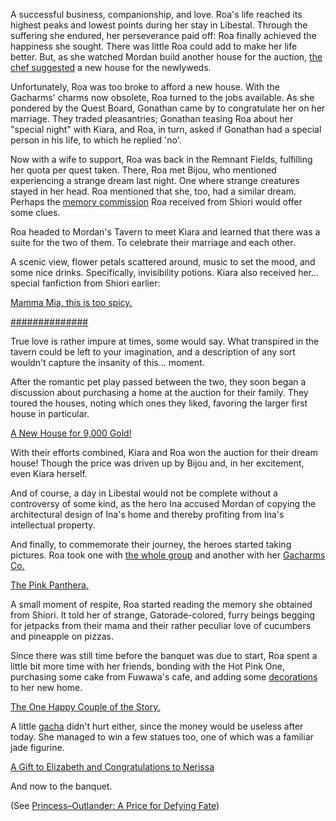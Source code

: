 A successful business, companionship, and love. Roa's life reached its highest peaks and lowest points during her stay in Libestal. Through the suffering she endured, her perseverance paid off: Roa finally achieved the happiness she sought. There was little Roa could add to make her life better. But, as she watched Mordan build another house for the auction, [the chef suggested](https://youtu.be/neUwPDy7cbk?t=596) a new house for the newlyweds.

Unfortunately, Roa was too broke to afford a new house. With the Gacharms' charms now obsolete, Roa turned to the jobs available. As she pondered by the Quest Board, Gonathan came by to congratulate her on her marriage. They traded pleasantries; Gonathan teasing Roa about her "special night" with Kiara, and Roa, in turn, asked if Gonathan had a special person in his life, to which he replied 'no'. 

Now with a wife to support, Roa was back in the Remnant Fields, fulfilling her quota per quest taken. There, Roa met Bijou, who mentioned experiencing a strange dream last night. One where strange creatures stayed in her head. Roa mentioned that she, too, had a similar dream. Perhaps the [memory commission](https://youtu.be/neUwPDy7cbk?t=1027) Roa received from Shiori would offer some clues. 

Roa headed to Mordan's Tavern to meet Kiara and learned that there was a suite for the two of them. To celebrate their marriage and each other. 

A scenic view, flower petals scattered around, music to set the mood, and some nice drinks. Specifically, invisibility potions. Kiara also received her... special fanfiction from Shiori earlier:

[Mamma Mia, this is too spicy.](#embed:https://youtu.be/neUwPDy7cbk?t=2460)

[##############](#embed:https://youtu.be/neUwPDy7cbk?t=2627)

True love is rather impure at times, some would say. What transpired in the tavern could be left to your imagination, and a description of any sort wouldn't capture the insanity of this... moment.

After the romantic pet play passed between the two, they soon began a discussion about purchasing a home at the auction for their family. They toured the houses, noting which ones they liked, favoring the larger first house in particular.

[A New House for 9,000 Gold!](#embed:https://youtu.be/neUwPDy7cbk?t=4306)

With their efforts combined, Kiara and Roa won the auction for their dream house! Though the price was driven up by Bijou and, in her excitement, even Kiara herself.

And of course, a day in Libestal would not be complete without a controversy of some kind, as the hero Ina accused Mordan of copying the architectural design of Ina's home and thereby profiting from Ina's intellectual property.

And finally, to commemorate their journey, the heroes started taking pictures. Roa took one with [the whole group](https://youtu.be/neUwPDy7cbk?t=4843) and another with her [Gacharms Co.](https://youtu.be/neUwPDy7cbk?t=5136)

[The Pink Panthera.](#embed:https://youtu.be/neUwPDy7cbk?t=5271)

A small moment of respite, Roa started reading the memory she obtained from Shiori. It told her of strange, Gatorade-colored, furry beings begging for jetpacks from their mama and their rather peculiar love of cucumbers and pineapple on pizzas. 

Since there was still time before the banquet was due to start, Roa spent a little bit more time with her friends, bonding with the Hot Pink One, purchasing some cake from Fuwawa's cafe, and adding some [decorations](https://youtu.be/neUwPDy7cbk?t=5725) to her new home.

[The One Happy Couple of the Story.](#embed:https://youtu.be/neUwPDy7cbk?t=5924)

A little [gacha](https://youtu.be/neUwPDy7cbk?t=6977)  didn't hurt either, since the money would be useless after today. She managed to win a few statues too, one of which was a familiar jade figurine.

[A Gift to Elizabeth and Congratulations to Nerissa](#embed:https://youtu.be/neUwPDy7cbk?t=7124)

And now to the banquet. 

(See [Princess–Outlander: A Price for Defying Fate](#edge:iphania-outlander))
